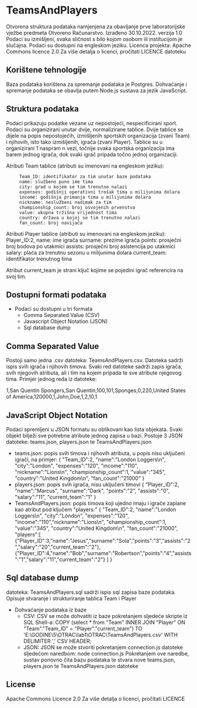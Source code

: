 # TeamsAndPlayers
Otvorena struktura podataka namjenjena za obavljanje prve laboratorijske vježbe predmeta Otvoreno Računarstvo.
Izrađeno 30.10.2022. verzija 1.0
Podaci su izmišljeni, svaka sličnost s bilo kojom osobom ili institucijom je slučajna.
Podaci su dostupni na engleskom jeziku.
Licenca projekta: Apache Commons licence 2.0
Za više detalja o licenci, pročitati LICENCE datoteku


## Korištene tehnologije
Baza podataka korištena za spremanje podataka je Postgres.
Dohvaćanje i spremanje podataka se obavlja putem Node.js sustava za jezik JavaScript.

## Struktura podataka
Podaci prikazuju podatke vezane uz nepostojeći, nespecificirani sport.
Podaci su organizirani unutar dvije, normalizirane tablice. 
Dvije tablice se dijele na popis nepostojećih, izmišljenih sportskih organizacija (zvani Team) i njihovih, isto tako izmišljenih, igrača (zvani Player).
Tablice su u organizirani 1 naspram n vezi, točnije svaka sportska organizacija ima barem jednog igrača, dok svaki igrač pripada točno jednoj organizaciji.

Atributi Team tablice (atributi su imenovani na engleskom jeziku):

         Team_ID: identifikator za tim unutar baze podataka
         name: službeno puno ime tima
         city: grad u kojem se tim trenutno nalazi
         expenses: godišnji operativni trošak tima u milijunima dolara
         income: godišnja primanja tima u milijunima dolara
         nickname: neslužbeni nadimak za tim
         championship_count: broj osvojenih prvenstva
         value: ukupna tržišna vrijednost tima
         country: država u kojoj se tim trenutno nalazi 
         fan_count: broj navijača
    
Atributi Player tablice (atributi su imenovani na engleskom jeziku):
        Player_ID:2,
        name: ime igrača
        surname: prezime igrača
        points: prosječni broj bodova po utakmici
        assists: prosječni broj asistencija po utakmici
        salary: plaća za trenutnu sezonu u milijunima dolara
        current_team: identifikator trenutnog tima
        
Atribut current_team je strani ključ kojime se pojedini igrač referencira na svoj tim. 



## Dostupni formati podataka
- Podaci su dostupni u tri formata
    - Comma Separated Value (CSV)
    - Javascript Object Notation (JSON)
    - Sql database dump


## Comma Separated Value
Postoji samo jedna .csv datoteka: TeamsAndPlayers.csv. Datoteka sadrži ispis svih igrača i njihovih timova.
Svaki red datoteke sadrži zapis igrača, svih njegovih atributa, ali i tim na kojem pripada te sve atribute njegovog tima.
Primjer jednog reda iz datoteke:

1,San Quentin Spongers,San Quentin,100,101,Sponges,0,220,United States of America,120000,1,John,Doe,1,2,10,1

## JavaScript Object Notation
Podaci spremljeni u JSON formatu su oblikovani kao lista objekata. Svaki objekt bilježi sve potrebne atribute jednog zapisa u bazi.
Postoje 3 JSON datoteke: teams.json, players.json te TeamsAndPlayers.json
- teams.json: popis svih timova i njihovih atributa, u popis nisu uključeni igrači, na primjer:
     {
         "Team_ID":2,
         "name":"London Loggers\n",
         "city":"London",
         "expenses":"120",
         "income":"110",
         "nickname":"Lions\n",
         "championship_count":1,
         "value":"345",
         "country":"United Kingdom\n",
         "fan_count":"21000"
    }
- players.json: popis svih igrača, nisu uključeni timovi
 {
    "Player_ID":2,
    "name":"Marcus",
    "surname":"Dark",
    "points":"2",
    "assists":"0",
    "salary":"11",
    "current_team":"1"
 }
- TeamsAndPlayers.json: popis timova koji ujedno imaju i igrače zapiane kao atribut pod ključem "players:"
{
    "Team_ID":2,
    "name":"London Loggers\n",
    "city":"London",
    "expenses":"120",
    "income":"110","nickname":"Lions\n",
    "championship_count":1,
    "value":"345",
    "country":"United Kingdom\n",
    "fan_count":"21000",
    "players":[
        {"Player_ID":3,"name":"Jesus","surname":"Sola","points":"3","assists":"2","salary":"20","current_team":"2"},
        {"Player_ID":4,"name":"Bob","surname":"Robertson","points":"4","assists":"1","salary":"11","current_team":"2"}
        ]
}


## Sql database dump
datoteka: TeamsAndPlayers.sql sadrži ispis sql zapisa baze podataka.
Opisuje stvaranje i strukturiranje tablica Team i Player

- Dohvaćanje podataka iz baze
    - CSV: CSV se može dohvatiti iz baze pokretanjem sljedeće skripte iz SQL Shell-a:
        COPY (select * from "Team" INNER JOIN "Player" ON "Team"."Team_ID" = "Player"."current_team") TO 'E:\GODINE\5\OTRAC\lab1\OTRAC\TeamsAndPlayers.csv'  WITH DELIMITER ',' CSV HEADER;
    - JSON: JSON se može stvoriti pokretanjem connection.js datoteke sljedećom naredbom: 
            node connection.js
    Pokretanjem ove naredbe, sustav ponovno čita bazu podataka te stvara nove teams.json, players.json te TeamsAndPlayers.json datoteke

## License
Apache Commons Licence 2.0
Za više detalja o licenci, pročitati LICENCE

